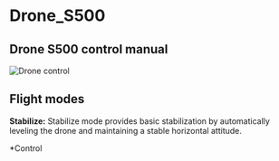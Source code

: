 # Drone_S500
## Drone S500 control manual

![Drone control](https://github.com/Projectredunimore/Drone_S500/assets/125361810/39cb8d59-2b82-4dd9-9a68-5e05fd69a502)

## Flight modes 

**Stabilize:** Stabilize mode provides basic stabilization by automatically leveling the drone and maintaining a stable horizontal attitude.


*Control
